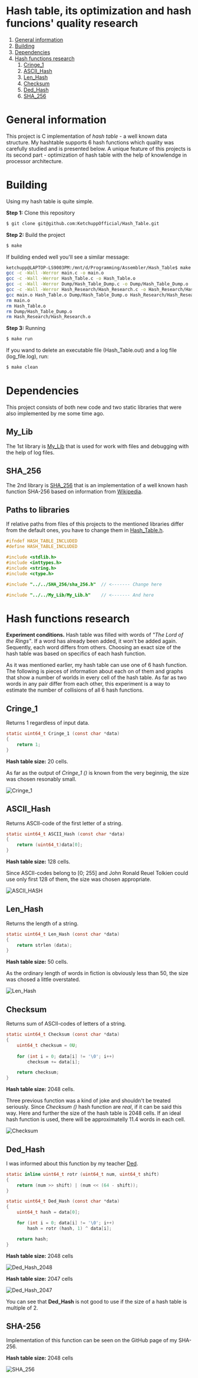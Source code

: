# Hash table, its optimization and hash funcions' quality research

1. [General information](#general-information)
2. [Building](#building)
3. [Dependencies](#dependencies)
4. [Hash functions research](#hash-functions-research)
    1. [Cringe_1](##cringe-1)
    2. [ASCII_Hash](##ascii-hash)
    3. [Len_Hash](##len-hash)
    4. [Checksum](##checksum)
    5. [Ded_Hash](##ded-hash)
    6. [SHA_256](##sha-256)

# General information

This project is C implementation of *hash table* - a well known data structure. My hashtable supports 6 hash functions which quality was carefully studied and is presented below. A unique feature of this projects is its second part - optimization of hash table with the help of knowlendge in processor architecture.

# Building

Using my hash table is quite simple.

**Step 1:** Clone this repository
```bash
$ git clone git@github.com:KetchuppOfficial/Hash_Table.git
```

**Step 2:** Build the project
```bash
$ make
```
If building ended well you'll see a similar message:
```bash
ketchupp@LAPTOP-LS9003PM:/mnt/d/Programming/Assembler/Hash_Table$ make
gcc -c -Wall -Werror main.c -o main.o
gcc -c -Wall -Werror Hash_Table.c -o Hash_Table.o
gcc -c -Wall -Werror Dump/Hash_Table_Dump.c -o Dump/Hash_Table_Dump.o
gcc -c -Wall -Werror Hash_Research/Hash_Research.c -o Hash_Research/Hash_Research.o
gcc main.o Hash_Table.o Dump/Hash_Table_Dump.o Hash_Research/Hash_Research.o ../../C/SHA_256/sha_256.a ../../C/My_Lib/My_Lib.a -o Hash_Table.out
rm main.o
rm Hash_Table.o
rm Dump/Hash_Table_Dump.o
rm Hash_Research/Hash_Research.o
```

**Step 3:** Running
```bash
$ make run
```

If you wand to delete an executable file (Hash_Table.out) and a log file (log_file.log), run:
```bash
$ make clean
```

# Dependencies

This project consists of both new code and two static libraries that were also implemented by me some time ago.

## My_Lib

The 1st library is [My_Lib](https://github.com/KetchuppOfficial/My_Lib) that is used for work with files and debugging with the help of log files.

## SHA_256

The 2nd library is [SHA_256](https://github.com/KetchuppOfficial/SHA_256) that is an implementation of a well known hash function SHA-256 based on information from [Wikipedia](https://en.wikipedia.org/wiki/SHA-2).

## Paths to libraries

If relative paths from files of this projects to the mentioned libraries differ from the default ones, you have to change them in [Hash_Table.h](https://github.com/KetchuppOfficial/Hash_Table/blob/master/Hash_Table.h).

```C
#ifndef HASH_TABLE_INCLUDED
#define HASH_TABLE_INCLUDED

#include <stdlib.h>
#include <inttypes.h>
#include <string.h>
#include <ctype.h>

#include "../../SHA_256/sha_256.h"  // <------- Change here

#include "../../My_Lib/My_Lib.h"    // <------- And here
```

# Hash functions research

**Experiment conditions.** Hash table was filled with words of *"The Lord of the Rings"*. If a word has already been added, it won't be added again. Sequently, each word differs from others. Choosing an exact size of the hash table was based on specifics of each hash function.

As it was mentioned earlier, my hash table can use one of 6 hash function. The following is pieces of information about each on of them and graphs that show a number of worlds in every cell of the hash table. As far as two words in any pair differ from each other, this experiment is a way to estimate the number of collisions of all 6 hash functions.

## Cringe_1

Returns 1 regardless of input data.
```C
static uint64_t Cringe_1 (const char *data)
{
    return 1;
}
```

**Hash table size:** 20 cells.

As far as the output of *Cringe_1 ()* is known from the very beginnig, the size was chosen resonably small.

![Cringe_1](Hash_Research/CRINGE_1.png)

## ASCII_Hash

Returns ASCII-code of the first letter of a string.
```C
static uint64_t ASCII_Hash (const char *data)
{
    return (uint64_t)data[0];
}
```
**Hash table size:** 128 cells. 

Since ASCII-codes belong to [0; 255] and John Ronald Reuel Tolkien could use only first 128 of them, the size was chosen appropriate.

![ASCII_HASH](Hash_Research/ASCII_HASH.png)

## Len_Hash

Returns the length of a string.
```C
static uint64_t Len_Hash (const char *data)
{
    return strlen (data);
}
```
**Hash table size:** 50 cells. 

As the ordinary length of words in fiction is obviously less than 50, the size was chosed a little overstated.

![Len_Hash](Hash_Research/LEN_HASH.png)

## Checksum

Returns sum of ASCII-codes of letters of a string.
```C
static uint64_t Checksum (const char *data)
{
    uint64_t checksum = 0U;
    
    for (int i = 0; data[i] != '\0'; i++)
        checksum += data[i];

    return checksum;
}
```
**Hash table size:** 2048 cells. 

Three previous function was a kind of joke and shouldn't be treated seriously. Since *Checksum ()* hash function are *real*, if it can be said this way. Here and further the size of the hash table is 2048 cells. If an ideal hash function is used, there will be approximatelly 11.4 words in each cell.

![Checksum](Hash_Research/CHECKSUM.png)

## Ded_Hash

I was informed about this function by my teacher [Ded](https://github.com/ded32).
```C
static inline uint64_t rotr (uint64_t num, uint64_t shift)
{
    return (num >> shift) | (num << (64 - shift));
}

static uint64_t Ded_Hash (const char *data)
{
    uint64_t hash = data[0];

    for (int i = 0; data[i] != '\0'; i++)
        hash = rotr (hash, 1) ^ data[i];

    return hash;
}
```

**Hash table size:** 2048 cells

![Ded_Hash_2048](Hash_Research/DED_HASH_2048.png)

**Hash table size:** 2047 cells

![Ded_Hash_2047](Hash_Research/DED_HASH_2047.png)

You can see that **Ded_Hash** is not good to use if the size of a hash table is multiple of 2.

## SHA-256

Implementation of this function can be seen on the GitHub page of my SHA-256.

**Hash table size:** 2048 cells

![SHA_256](Hash_Research/SHA_256.png)
